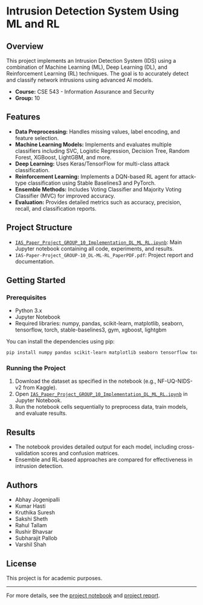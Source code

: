 # Intrusion Detection System Using ML and RL

## Overview

This project implements an Intrusion Detection System (IDS) using a combination of Machine Learning (ML), Deep Learning (DL), and Reinforcement Learning (RL) techniques. The goal is to accurately detect and classify network intrusions using advanced AI models.

- **Course:** CSE 543 - Information Assurance and Security
- **Group:** 10

## Features

- **Data Preprocessing:** Handles missing values, label encoding, and feature selection.
- **Machine Learning Models:** Implements and evaluates multiple classifiers including SVC, Logistic Regression, Decision Tree, Random Forest, XGBoost, LightGBM, and more.
- **Deep Learning:** Uses Keras/TensorFlow for multi-class attack classification.
- **Reinforcement Learning:** Implements a DQN-based RL agent for attack-type classification using Stable Baselines3 and PyTorch.
- **Ensemble Methods:** Includes Voting Classifier and Majority Voting Classifier (MVC) for improved accuracy.
- **Evaluation:** Provides detailed metrics such as accuracy, precision, recall, and classification reports.

## Project Structure

- [`IAS_Paper_Project_GROUP_10_Implementation_DL_ML_RL.ipynb`](IAS_Paper_Project_GROUP_10_Implementation_DL_ML_RL.ipynb): Main Jupyter notebook containing all code, experiments, and results.
- `IAS-Paper-Project_GROUP-10_DL-ML-RL_PaperPDF.pdf`: Project report and documentation.

## Getting Started

### Prerequisites

- Python 3.x
- Jupyter Notebook
- Required libraries: numpy, pandas, scikit-learn, matplotlib, seaborn, tensorflow, torch, stable-baselines3, gym, xgboost, lightgbm

You can install the dependencies using pip:

```sh
pip install numpy pandas scikit-learn matplotlib seaborn tensorflow torch stable-baselines3 gym xgboost lightgbm
```

### Running the Project

1. Download the dataset as specified in the notebook (e.g., NF-UQ-NIDS-v2 from Kaggle).
2. Open [`IAS_Paper_Project_GROUP_10_Implementation_DL_ML_RL.ipynb`](IAS_Paper_Project_GROUP_10_Implementation_DL_ML_RL.ipynb) in Jupyter Notebook.
3. Run the notebook cells sequentially to preprocess data, train models, and evaluate results.

## Results

- The notebook provides detailed output for each model, including cross-validation scores and confusion matrices.
- Ensemble and RL-based approaches are compared for effectiveness in intrusion detection.

## Authors

- Abhay Jogenipalli
- Kumar Hasti
- Kruthika Suresh
- Sakshi Sheth
- Rahul Tallam
- Rushir Bhavsar
- Subharajit Pallob
- Varshil Shah

## License

This project is for academic purposes.

---

For more details, see the [project notebook](IAS_Paper_Project_GROUP_10_Implementation_DL_ML_RL.ipynb) and [project report](IAS-Paper-Project_GROUP-10_DL-ML-RL_PaperPDF.pdf).
